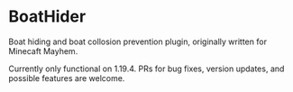 # BoatHider
Boat hiding and boat collosion prevention plugin, originally written for Minecaft Mayhem. 

Currently only functional on 1.19.4.
PRs for bug fixes, version updates, and possible features are welcome.
